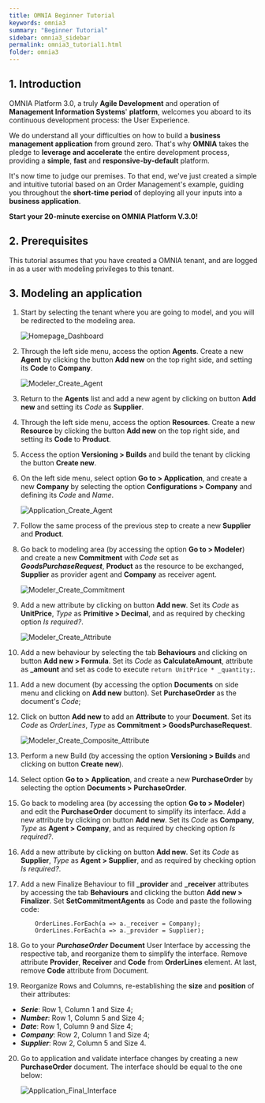 ```yaml
---
title: OMNIA Beginner Tutorial
keywords: omnia3
summary: "Beginner Tutorial"
sidebar: omnia3_sidebar
permalink: omnia3_tutorial1.html
folder: omnia3
---
```


## 1. Introduction

OMNIA Platform 3.0, a truly **Agile Development** and operation of **Management Information Systems**' **platform**, welcomes you aboard to its continuous development process: the User Experience.

We do understand all your difficulties on how to build a **business management application** from ground zero. That's why **OMNIA** takes the pledge to **leverage and accelerate** the entire development process, providing a **simple**, **fast** and **responsive-by-default** platform.

It's now time to judge our premises. To that end, we've just created a simple and intuitive tutorial based on an Order Management's example, guiding you throughout the **short-time period** of deploying all your inputs into a **business application**.

**Start your 20-minute exercise on OMNIA Platform V.3.0!**

## 2. Prerequisites

This tutorial assumes that you have created a OMNIA tenant, and are logged in as a user with modeling privileges to this tenant.

## 3. Modeling an application

1. Start by selecting the tenant where you are going to model, and you will be redirected to the modeling area.
 
    ![Homepage_Dashboard](http://funkyimg.com/i/2DVGv.png)
 
2. Through the left side menu, access the option **Agents**. Create a new **Agent** by clicking the button **Add new**  on the top right side, and setting its **Code** to **Company**.

    ![Modeler_Create_Agent](https://github.com/numbersbelieve/omnia3/raw/master/docs/tutorialPics/modelingTutorial/Modeler-Create-Agent.PNG)

3. Return to the **Agents** list and add a new agent by clicking on button **Add new** and setting its *Code* as **Supplier**.

4. Through the left side menu, access the option **Resources**. Create a new **Resource** by clicking the button **Add new**  on the top right side, and setting its **Code** to **Product**.

5. Access the option **Versioning > Builds** and build the tenant by clicking the button **Create new**.

6. On the left side menu, select option **Go to > Application**, and create a new **Company** by selecting the option **Configurations > Company**  and defining its *Code* and *Name*.

    ![Application_Create_Agent](https://github.com/numbersbelieve/omnia3/raw/master/docs/tutorialPics/modelingTutorial/Application-Create-Agent.PNG)

7.  Follow the same process of the previous step to create a new **Supplier** and **Product**.

8. Go back to modeling area (by accessing the option **Go to > Modeler**) and create a new **Commitment** with *Code* set as ***GoodsPurchaseRequest***, **Product** as the resource to be exchanged, **Supplier** as provider agent and **Company** as receiver agent.

    ![Modeler_Create_Commitment](https://github.com/numbersbelieve/omnia3/raw/master/docs/tutorialPics/modelingTutorial/Modeler-Create-Commitment.PNG)

9. Add a new attribute by clicking on button **Add new**. Set its *Code* as **UnitPrice**, *Type* as **Primitive > Decimal**, and as required by checking option *Is required?*.

    ![Modeler_Create_Attribute](https://github.com/numbersbelieve/omnia3/raw/master/docs/tutorialPics/modelingTutorial/Modeler-Create-Attribute.PNG)

10. Add a new behaviour by selecting the tab **Behaviours** and clicking on button **Add new > Formula**. Set its *Code* as **CalculateAmount**, attribute as **_amount** and set as code to execute `return UnitPrice * _quantity;`.

11. Add a new document (by accessing the option **Documents** on side menu and clicking on **Add new** button). Set **PurchaseOrder** as the document's *Code*;

12. Click on button **Add new** to add an **Attribute** to your **Document**. Set its *Code* as *OrderLines*, *Type* as **Commitment > GoodsPurchaseRequest**.

    ![Modeler_Create_Composite_Attribute](https://github.com/numbersbelieve/omnia3/raw/master/docs/tutorialPics/modelingTutorial/Modeler-Create-CompositeAttribute.PNG)

13. Perform a new Build (by accessing the option **Versioning > Builds** and clicking on button **Create new**).

14. Select option **Go to > Application**, and create a new **PurchaseOrder** by selecting the option **Documents > PurchaseOrder**.

15. Go back to modeling area (by accessing the option **Go to > Modeler**) and edit the **PurchaseOrder** document to simplify its interface. Add a new attribute by clicking on button **Add new**. Set its *Code* as **Company**, *Type* as **Agent > Company**, and as required by checking option *Is required?*.

16. Add a new attribute by clicking on button **Add new**. Set its *Code* as **Supplier**, *Type* as **Agent > Supplier**, and as required by checking option *Is required?*. 

17. Add a new Finalize Behaviour to fill **_provider** and **_receiver** attributes by accessing the tab **Behaviours** and clicking the button **Add new > Finalizer**. Set **SetCommitmentAgents** as Code and paste the following code:

    ````
        OrderLines.ForEach(a => a._receiver = Company);
        OrderLines.ForEach(a => a._provider = Supplier);
    ````

18. Go to your ***PurchaseOrder*** **Document** User Interface by accessing the respective tab, and reorganize them to simplify the interface. Remove attribute **Provider**, **Receiver**  and **Code** from **OrderLines** element. At last, remove **Code** attribute from Document.

19. Reorganize Rows and Columns, re-establishing the **size** and **position** of their attributes:
  * ***Serie***: Row 1, Column 1 and Size 4; 
  * ***Number***: Row 1, Column 5 and Size 4; 
  * ***Date***: Row 1, Column 9 and Size 4; 
  * ***Company***: Row 2, Column 1 and Size 4;
  * ***Supplier***: Row 2, Column 5 and Size 4.

20. Go to application and validate interface changes by creating a new **PurchaseOrder** document. The interface should be equal to the one below:

    ![Application_Final_Interface](https://github.com/numbersbelieve/omnia3/raw/master/docs/tutorialPics/modelingTutorial/Application-Final-Interface.PNG)

